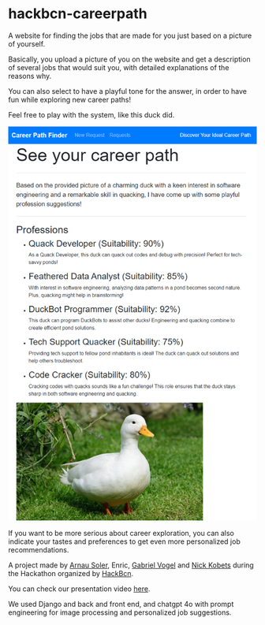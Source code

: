 # hackbcn-careerpath
A website for finding the jobs that are made for you just based on a picture of yourself.

Basically, you upload a picture of you on the website and get a description of several jobs that would suit you, with detailed explanations of the reasons why.

You can also select to have a playful tone for the answer, in order to have fun while exploring new career paths!

Feel free to play with the system, like this duck did.

![a duck programmer](https://github.com/vogab/hackbcn-careerpath/blob/main/pict/duck_coder.png)

If you want to be more serious about career exploration, you can also indicate your tastes and preferences to get even more personalized job recommendations.

A project made by [Arnau Soler](https://www.linkedin.com/search/results/all/?heroEntityKey=urn%3Ali%3Afsd_profile%3AACoAACi9dTwBxzq21V5BaxnfEIK692QoilXThaY&keywords=Arnau%20Soler%20Recasens&origin=ENTITY_SEARCH_HOME_HISTORY&sid=%40OE), Enric, [Gabriel Vogel](https://www.linkedin.com/in/g-vogel/) and [Nick Kobets](https://www.linkedin.com/in/nick-kobets/) during the Hackathon organized by [HackBcn](https://www.hackbarna.com/en/projects).

You can check our presentation video [here](https://www.hackbarna.com/en/projects/Ducktors).

We used Django and back and front end, and chatgpt 4o with prompt engineering for image processing and personalized job suggestions.
